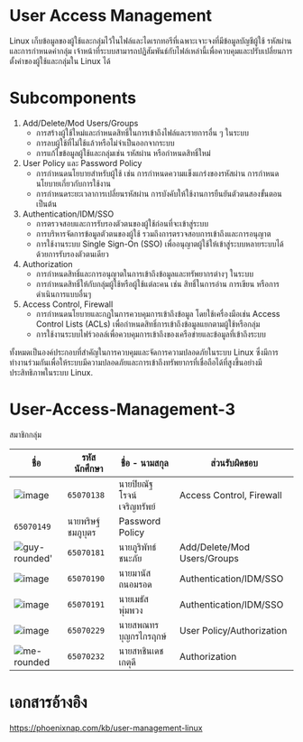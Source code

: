 # User Access Management

Linux เก็บข้อมูลของผู้ใช้และกลุ่มไว้ในไฟล์และไดเรกทอรีที่เฉพาะเจาะจงที่มีข้อมูลบัญชีผู้ใช้ รหัสผ่าน และการกำหนดค่ากลุ่ม เจ้าหน้าที่ระบบสามารถปฏิสัมพันธ์กับไฟล์เหล่านี้เพื่อควบคุมและปรับเปลี่ยนการตั้งค่าของผู้ใช้และกลุ่มใน Linux ได้

# Subcomponents
1. Add/Delete/Mod Users/Groups
   - การสร้างผู้ใช้ใหม่และกำหนดสิทธิ์ในการเข้าถึงไฟล์และรายการอื่น ๆ ในระบบ
   - การลบผู้ใช้ที่ไม่ใช้แล้วหรือไม่จำเป็นออกจากระบบ
   - การแก้ไขข้อมูลผู้ใช้และกลุ่มเช่น รหัสผ่าน หรือกำหนดสิทธิ์ใหม่
2. User Policy และ Password Policy
   - การกำหนดนโยบายสำหรับผู้ใช้ เช่น การกำหนดความแข็งแกร่งของรหัสผ่าน การกำหนดนโยบายเกี่ยวกับการใช้งาน
   - การกำหนดระยะเวลาการเปลี่ยนรหัสผ่าน การบังคับให้ใช้งานการยืนยันตัวตนสองขั้นตอน เป็นต้น
3. Authentication/IDM/SSO
   - การตรวจสอบและการรับรองตัวตนของผู้ใช้ก่อนที่จะเข้าสู่ระบบ
   - การบริหารจัดการข้อมูลตัวตนของผู้ใช้ รวมถึงการตรวจสอบการเข้าถึงและการอนุญาต
   - การใช้งานระบบ Single Sign-On (SSO) เพื่ออนุญาตผู้ใช้ให้เข้าสู่ระบบหลายระบบได้ด้วยการรับรองตัวตนเดียว
4. Authorization
   - การกำหนดสิทธิ์และการอนุญาตในการเข้าถึงข้อมูลและทรัพยากรต่างๆ ในระบบ
   - การกำหนดสิทธิ์ให้กับกลุ่มผู้ใช้หรือผู้ใช้แต่ละคน เช่น สิทธิ์ในการอ่าน การเขียน หรือการดำเนินการแบบอื่นๆ
5. Access Control, Firewall
   - การกำหนดนโยบายและกฏในการควบคุมการเข้าถึงข้อมูล โดยใช้เครื่องมือเช่น Access Control Lists (ACLs) เพื่อกำหนดสิทธิ์การเข้าถึงข้อมูลแยกตามผู้ใช้หรือกลุ่ม
   - การใช้งานระบบไฟร์วอลล์เพื่อควบคุมการเข้าถึงของเครือข่ายและข้อมูลที่เข้าถึงระบบ

ทั้งหมดเป็นองค์ประกอบที่สำคัญในการควบคุมและจัดการความปลอดภัยในระบบ Linux ซึ่งมีการทำงานร่วมกันเพื่อให้ระบบมีความปลอดภัยและการเข้าถึงทรัพยากรที่เชื่อถือได้ที่สูงขึ้นอย่างมีประสิทธิภาพในระบบ Linux.
# User-Access-Management-3
 สมาชิกกลุ่ม

| ชื่อ | รหัสนักศึกษา | ชื่อ - นามสกุล | ส่วนรับผิดชอบ 
| --- | --- | --- | --- |
| ![image](https://github.com/Piyanut012/User-Access-Management-3/assets/109953139/2ea4224c-d3c9-408c-9de5-da2fe2c125b9) | `65070138` | นายปิยณัฐ โรจน์เจริญทรัพย์ | Access Control, Firewall
| `65070149` | นายพริษฐ์ ชมภูบุตร | Password Policy
| ![guy-rounded'](https://github.com/Piyanut012/User-Access-Management-3/assets/86822195/0ebf40d9-345d-4acd-bf16-bd30d730b09f) | `65070181` | นายภูริพัทธ์ ชนะภัย | Add/Delete/Mod Users/Groups
| ![image](https://github.com/Piyanut012/User-Access-Management-3/assets/109953139/b116909f-6a64-4f1c-baf9-1dc86d01543a) | `65070190` | นายมานัส ถนอมรอด | Authentication/IDM/SSO
| ![image](https://github.com/Piyanut012/User-Access-Management-3/assets/109953139/81d0fc1c-f9ab-4580-a38b-c86855d2887c) | `65070191` | นายเมธัส พุ่มพวง | Authentication/IDM/SSO
| ![image](https://github.com/Piyanut012/User-Access-Management-3/assets/109953139/2eed1471-ec05-49b6-9277-edd191a172ac) | `65070229` | นายสพณทร บุญกรไกรฤกษ์ | User Policy/Authorization
| ![me-rounded](https://github.com/Piyanut012/User-Access-Management-3/assets/86822195/97abda6b-61dd-4f97-832e-674cda1003b5) | `65070232` | นายสหชินเดช เกตุดี | Authorization


# เอกสารอ้างอิง
https://phoenixnap.com/kb/user-management-linux
